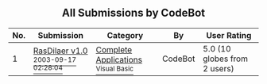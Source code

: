 ﻿<div align="center">

## All Submissions by CodeBot

</div>

No.  | Submission | Category | By   | User Rating
---- | ---------- | -------- | ---- | -----------
1 | [RasDilaer v1\.0<br /><sup>2003-09-17 02:28:04</sup>](https://github.com/Planet-Source-Code/codebot-rasdilaer-v1-0__1-48567) | [Complete Applications<br /><sup>Visual Basic</sup>](../ByCategory/complete-applications__1-27.md) | CodeBot | 5.0 (10 globes from 2 users)
